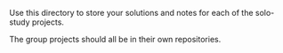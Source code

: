 Use this directory to store your solutions and notes for each of the solo-study projects.

The group projects should all be in their own repositories.
